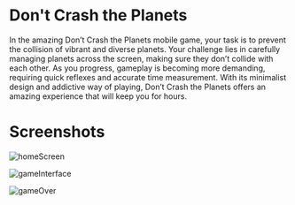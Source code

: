 # Don't Crash the Planets

In the amazing Don’t Crash the Planets mobile game, your task is to prevent the collision of vibrant and diverse planets. Your challenge lies in carefully managing planets across the screen, making sure they don’t collide with each other. As you progress, gameplay is becoming more demanding, requiring quick reflexes and accurate time measurement. With its minimalist design and addictive way of playing, Don’t Crash the Planets offers an amazing experience that will keep you for hours.
# Screenshots

![homeScreen](https://github.com/DeadRush/Don-t-Crash-the-Planets/assets/42735130/98a36923-a7c0-483b-a6fd-71742c62e99c)

![gameInterface](https://github.com/DeadRush/Don-t-Crash-the-Planets/assets/42735130/ee444b6f-56fa-47bc-a5e8-7dd654c4e1a3)

![gameOver](https://github.com/DeadRush/Don-t-Crash-the-Planets/assets/42735130/fb8d67b6-8789-4a31-a099-2cc7034cd89e)
